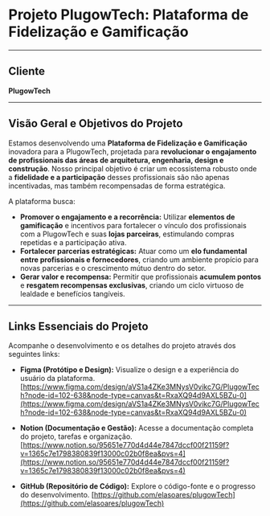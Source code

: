 # Projeto PlugowTech: Plataforma de Fidelização e Gamificação

---

## Cliente

**PlugowTech**

---

## Visão Geral e Objetivos do Projeto

Estamos desenvolvendo uma **Plataforma de Fidelização e Gamificação** inovadora para a PlugowTech, projetada para **revolucionar o engajamento de profissionais das áreas de arquitetura, engenharia, design e construção**. Nosso principal objetivo é criar um ecossistema robusto onde a **fidelidade e a participação** desses profissionais são não apenas incentivadas, mas também recompensadas de forma estratégica.

A plataforma busca:

* **Promover o engajamento e a recorrência:** Utilizar **elementos de gamificação** e incentivos para fortalecer o vínculo dos profissionais com a PlugowTech e suas **lojas parceiras**, estimulando compras repetidas e a participação ativa.
* **Fortalecer parcerias estratégicas:** Atuar como um **elo fundamental entre profissionais e fornecedores**, criando um ambiente propício para novas parcerias e o crescimento mútuo dentro do setor.
* **Gerar valor e recompensa:** Permitir que profissionais **acumulem pontos** e **resgatem recompensas exclusivas**, criando um ciclo virtuoso de lealdade e benefícios tangíveis.

---

## Links Essenciais do Projeto

Acompanhe o desenvolvimento e os detalhes do projeto através dos seguintes links:

* **Figma (Protótipo e Design):** Visualize o design e a experiência do usuário da plataforma.
    [https://www.figma.com/design/aVS1a4ZKe3MNysV0vikc7G/PlugowTech?node-id=102-638&node-type=canvas&t=RxaXQ94d9AXL5BZu-0](https://www.figma.com/design/aVS1a4ZKe3MNysV0vikc7G/PlugowTech?node-id=102-638&node-type=canvas&t=RxaXQ94d9AXL5BZu-0)

* **Notion (Documentação e Gestão):** Acesse a documentação completa do projeto, tarefas e organização.
    [https://www.notion.so/95651e770d4d44e7847dccf00f21159f?v=1365c7e1798380839f13000c02b0f8ea&pvs=4](https://www.notion.so/95651e770d4d44e7847dccf00f21159f?v=1365c7e1798380839f13000c02b0f8ea&pvs=4)

* **GitHub (Repositório de Código):** Explore o código-fonte e o progresso do desenvolvimento.
    [https://github.com/elasoares/plugowTech](https://github.com/elasoares/plugowTech)
